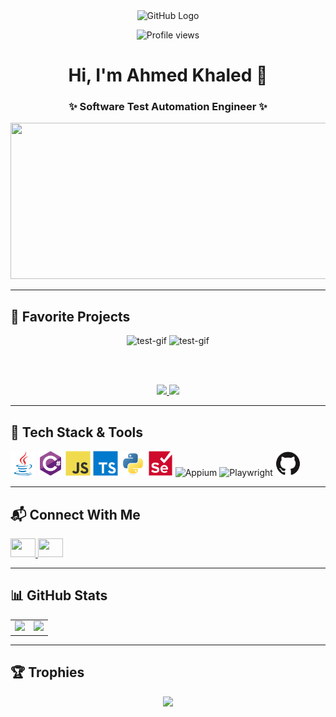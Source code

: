 <div align="center">
  <img src="https://user-images.githubusercontent.com/68038931/147786006-0319c172-f433-458f-bbe4-036e303dd6a6.gif" alt="GitHub Logo" width="120" height="120" />
  
  <p>
    <img src="https://komarev.com/ghpvc/?username=ahmedkhaled14&label=Profile%20views&color=0e75b6&style=flat" alt="Profile views" />
  </p>

  <h1>Hi, I'm Ahmed Khaled 👋</h1>
  <h3>✨ Software Test Automation Engineer ✨</h3>
</div>

<div align="center">
  <img src="https://github.com/user-attachments/assets/b0994aa5-c454-4312-ba3b-497ff4696f6c" width="1000" height="250" />
</div>


---

## 🚀 Favorite Projects

<div align="center">
  <img width="380" src="https://user-images.githubusercontent.com/68038931/147838946-616b4ed7-2e9c-4c03-8cdd-65b2b00b2d79.gif" alt="test-gif" />
  <img width="380" src="https://user-images.githubusercontent.com/68038931/147838988-0179a135-1d5f-4031-bc7c-3416f3286af9.gif" alt="test-gif" />
  
  <br/><br/>

  <a href="https://github.com/ahmedkhaled14/AutomationExercise">
    <img width="380" src="https://github-readme-stats.vercel.app/api/pin/?username=ahmedkhaled14&repo=AutomationExercise&theme=gotham" />
  </a>

  <a href="https://github.com/ahmedkhaled14/FakeRESTApiUsingSHAFTengine">
    <img width="380" src="https://github-readme-stats.vercel.app/api/pin/?username=ahmedkhaled14&repo=FakeRESTApiUsingSHAFTengine&theme=gotham" />
  </a>
</div>

---

## 🔧 Tech Stack & Tools

<p align="left">
  <img src="https://raw.githubusercontent.com/devicons/devicon/master/icons/java/java-original.svg" alt="Java" width="40" height="40"/>
  <img src="https://raw.githubusercontent.com/devicons/devicon/master/icons/csharp/csharp-original.svg" alt="C#" width="40" height="40"/>
  <img src="https://raw.githubusercontent.com/devicons/devicon/master/icons/javascript/javascript-original.svg" alt="JavaScript" width="40" height="40"/>
  <img src="https://raw.githubusercontent.com/devicons/devicon/master/icons/typescript/typescript-original.svg" alt="TypeScript" width="40" height="40"/>
  <img src="https://raw.githubusercontent.com/devicons/devicon/master/icons/python/python-original.svg" alt="Python" width="40" height="40"/>
  <img src="https://raw.githubusercontent.com/devicons/devicon/master/icons/selenium/selenium-original.svg" alt="Selenium WebDriver" width="40" height="40"/>
  <img src="https://cdn.worldvectorlogo.com/logos/appium.svg" alt="Appium" width="40" height="40"/>
  <img src="https://playwright.dev/img/playwright-logo.svg" alt="Playwright" width="40" height="40"/>  
  <img src="https://raw.githubusercontent.com/devicons/devicon/master/icons/github/github-original.svg" alt="GitHub Actions" width="40" height="40"/>
</p>

---

## 📬 Connect With Me

<p>
  <a href="https://www.linkedin.com/in/ahmed-khaled-317377255/" target="_blank">
    <img src="https://raw.githubusercontent.com/rahuldkjain/github-profile-readme-generator/master/src/images/icons/Social/linked-in-alt.svg" height="30" width="40" />
  </a>
  <a href="https://stackexchange.com/users/19358869/ahmed-khaled" target="_blank">
    <img src="https://raw.githubusercontent.com/rahuldkjain/github-profile-readme-generator/master/src/images/icons/Social/stack-overflow.svg" height="30" width="40" />
  </a>
</p>

---

## 📊 GitHub Stats

<div align="center">
  <table>
    <tr>
      <td>
        <img src="https://github-readme-stats.vercel.app/api?username=ahmedkhaled14&show_icons=true&theme=gotham" width="400"/>
      </td>
      <td>
        <img src="https://github-readme-stats.vercel.app/api/top-langs/?username=ahmedkhaled14&layout=compact&theme=gotham" width="300" />
      </td>
    </tr>
  </table>
</div>

---

## 🏆 Trophies

<div align="center">
  <a href="https://github.com/ryo-ma/github-profile-trophy">
    <img src="https://github-profile-trophy.vercel.app/?username=ahmedkhaled14&theme=darkhub" />
  </a>
</div>
